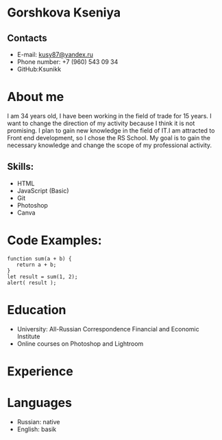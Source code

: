 # Gorshkova Kseniya
## Contacts
* E-mail: kusy87@yandex.ru
* Phone number: +7 (960) 543 09 34
* GitHub:Ksunikk
# About me
I am 34 years old, I have been working in the field of trade for 15 years. I want to change the direction of my activity because I think it is not promising. I plan to gain new knowledge in the field of IT.I am attracted to Front end development, so I chose the RS School. My goal is to gain the necessary knowledge and change the scope of my professional activity.
## Skills:
* HTML
* JavaScript (Basic)
* Git
* Photoshop
* Canva
# Code Examples:
```
function sum(a + b) {
   return a + b;
}
let result = sum(1, 2);
alert( result );
```
# Education
* University: All-Russian Correspondence Financial and Economic Institute
* Online courses on Photoshop and Lightroom
# Experience
# Languages
* Russian: native
* English: basik
